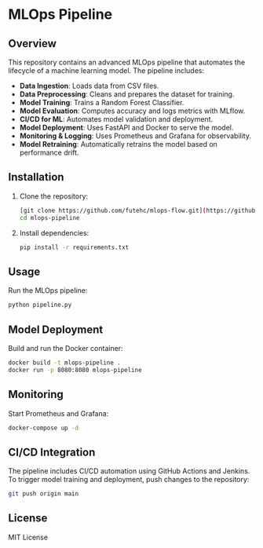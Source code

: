 # MLOps Pipeline

## Overview

This repository contains an advanced MLOps pipeline that automates the lifecycle of a machine learning model. The pipeline includes:

- **Data Ingestion**: Loads data from CSV files.
- **Data Preprocessing**: Cleans and prepares the dataset for training.
- **Model Training**: Trains a Random Forest Classifier.
- **Model Evaluation**: Computes accuracy and logs metrics with MLflow.
- **CI/CD for ML**: Automates model validation and deployment.
- **Model Deployment**: Uses FastAPI and Docker to serve the model.
- **Monitoring & Logging**: Uses Prometheus and Grafana for observability.
- **Model Retraining**: Automatically retrains the model based on performance drift.

## Installation

1. Clone the repository:
   ```bash
   [git clone https://github.com/futehc/mlops-flow.git](https://github.com/futehc/MLOps-Flow.git)
   cd mlops-pipeline
   ```
2. Install dependencies:
   ```bash
   pip install -r requirements.txt
   ```

## Usage

Run the MLOps pipeline:

```bash
python pipeline.py
```

## Model Deployment

Build and run the Docker container:

```bash
docker build -t mlops-pipeline .
docker run -p 8080:8080 mlops-pipeline
```

## Monitoring

Start Prometheus and Grafana:

```bash
docker-compose up -d
```

## CI/CD Integration

The pipeline includes CI/CD automation using GitHub Actions and Jenkins. To trigger model training and deployment, push changes to the repository:

```bash
git push origin main
```

## License

MIT License

